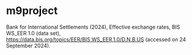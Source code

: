 # m9project
Bank for International Settlements (2024), Effective exchange rates, BIS WS_EER 1.0 (data set), https://data.bis.org/topics/EER/BIS,WS_EER,1.0/D.N.B.US (accessed on 24 September 2024).
